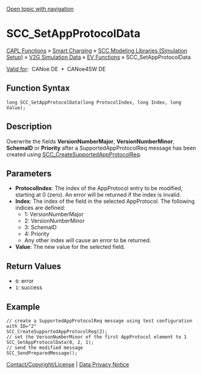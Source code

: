 [Open topic with navigation](../../../../../CANoeDEFamily.htm#Topics/CAPLFunctions/SmartCharging/Functions/CAPLfunctionSCCSetAppProtocolData.md)

# SCC_SetAppProtocolData

[CAPL Functions](../../CAPLfunctions.md) » [Smart Charging](../CAPLFunctionsSmartChargingOverview.md) » [SCC Modeling Libraries (Simulation Setup)](../CAPLFunctionsSmartChargingOverview.md#BMNodeayerDLL) » [V2G Simulation Data](../CAPLFunctionsSmartChargingOverview.md#V2GSimDataWrite) » [EV Functions](../CAPLFunctionsSmartChargingOverview.md#V2GSimDataWrite) » SCC_SetAppProtocolData

[Valid for](../../../Shared/FeatureAvailability.md):  CANoe DE  •  CANoe4SW DE

## Function Syntax

```plaintext
long SCC_SetAppProtocolData(long ProtocolIndex, long Index, long Value);
```

## Description

Overwrite the fields **VersionNumberMajor**, **VersionNumberMinor**, **SchemaID** or **Priority** after a SupportedAppProtocolReq message has been created using [SCC_CreateSupportedAppProtocolReq](CAPLfunctionSCCCreateSupportedAppProtocolReq.md).

## Parameters

- **ProtocolIndex**: The index of the AppProtocol entry to be modified, starting at 0 (zero). An error will be returned if the index is invalid.
- **Index**: The index of the field in the selected AppProtocol. The following indices are defined:
  - 1: VersionNumberMajor
  - 2: VersionNumberMinor
  - 3: SchemaID
  - 4: Priority
  - Any other index will cause an error to be returned.
- **Value**: The new value for the selected field.

## Return Values

- `0`: error
- `1`: success

## Example

```plaintext
// create a SupportedAppProtocolReq message using test configuration with ID="2"
SCC_CreateSupportedAppProtocolReq(2);
// set the VersonNumberMinor of the first AppProtocol element to 1
SCC_SetAppProtocolData(0, 2, 1);
// send the modified message
SCC_SendPreparedMessage();
```

[Contact/Copyright/License](../../../Shared/ContactCopyrightLicense.md) | [Data Privacy Notice](https://www.vector.com/int/en/company/get-info/privacy-policy/)
